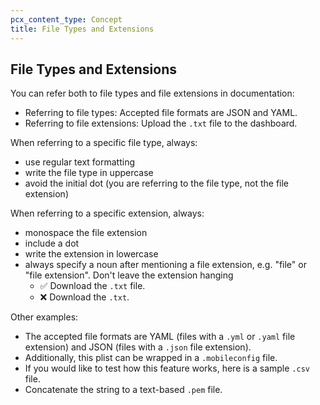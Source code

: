 ```yaml
---
pcx_content_type: Concept
title: File Types and Extensions
---
```


## File Types and Extensions

You can refer both to file types and file extensions in documentation:

+ Referring to file types: Accepted file formats are JSON and YAML. 
+ Referring to file extensions: Upload the `.txt` file to the dashboard.

When referring to a specific file type, always:

+ use regular text formatting
+ write the file type in uppercase
+ avoid the initial dot (you are referring to the file type, not the file extension)

When referring to a specific extension, always:

+ monospace the file extension
+ include a dot
+ write the extension in lowercase
+ always specify a noun after mentioning a file extension, e.g. "file" or "file extension". Don't leave the extension hanging
    + ✅ Download the `.txt` file.
    + ❌ Download the `.txt`.

Other examples:

+ The accepted file formats are YAML (files with a `.yml` or `.yaml` file extension) and JSON (files with a `.json` file extension).
+ Additionally, this plist can be wrapped in a `.mobileconfig` file.
+ If you would like to test how this feature works, here is a sample `.csv` file.
+ Concatenate the string to a text-based `.pem` file.